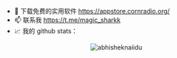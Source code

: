 - 🏪 下载免费的实用软件 https://appstore.cornradio.org/
- 📫 联系我 https://t.me/magic_sharkk
- 📈 我的 github stats：

<p align="center"> <img src="https://github-readme-stats.vercel.app/api?username=cornradio&show_icons=true&theme=gotham" alt="abhisheknaiidu" />

